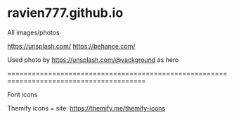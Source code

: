 # ravien777.github.io

All images/photos

https://unsplash.com/
https://behance.com/

Used photo by https://unsplash.com/@vackground as hero

========================================================================================

Font icons

Themify icons =
site: https://themify.me/themify-icons
